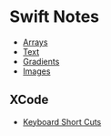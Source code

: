 
<h1>Swift Notes</h1>


* [Arrays](basics/Arrays)
* [Text](basics/Text)
* [Gradients](basics/Gradients)
* [Images](basics/Images)


<h2> XCode </h2>
  
  * [Keyboard Short Cuts](Xcode/Keyboard_Shortcuts)

  
  
  
  
